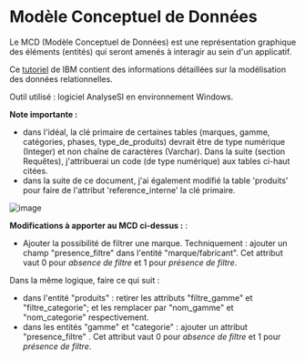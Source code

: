 # Modèle Conceptuel de Données

Le MCD (Modèle Conceptuel de Données) est une représentation graphique des éléments (entités) qui seront amenés à interagir au sein d'un applicatif.

Ce [tutoriel](https://www.ibm.com/fr-fr/topics/data-modeling) de IBM contient des informations détaillées sur la modélisation des données relationnelles.

Outil utilisé : logiciel AnalyseSI en environnement Windows.

__Note importante :__ 
- dans l'idéal, la clé primaire de certaines tables (marques, gamme, catégories, phases, type_de_produits) devrait être de type numérique (Integer) et non chaîne de caractères (Varchar). Dans la suite (section Requêtes), j'attribuerai un code (de type numérique) aux tables ci-haut citées.
- dans la suite de ce document, j'ai également modifié la table 'produits' pour faire de l'attribut 'reference_interne' la clé primaire.

![image](https://github.com/user-attachments/assets/68b36bde-e7e0-48f1-8239-3a451e505845)

__Modifications à apporter au MCD ci-dessus :__ : 

- Ajouter la possibilité de filtrer une marque.
Techniquement : ajouter un champ "presence_filtre" dans l'entité "marque/fabricant".
Cet attribut vaut 0 pour _absence de filtre_ et 1 pour _présence de filtre_.

Dans la même logique, faire ce qui suit : 
- dans l'entité "produits" : retirer les attributs "filtre_gamme" et "filtre_categorie"; et les remplacer par "nom_gamme" et "nom_categorie" respectivement.
- dans les entités "gamme" et "categorie" : ajouter un attribut "presence_filtre" .
Cet attribut vaut 0 pour _absence de filtre_ et 1 pour _présence de filtre_.
